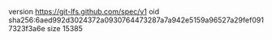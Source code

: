 version https://git-lfs.github.com/spec/v1
oid sha256:6aed992d3024372a0930764473287a7a942e5159a96527a29fef0917323f3a6e
size 15385
